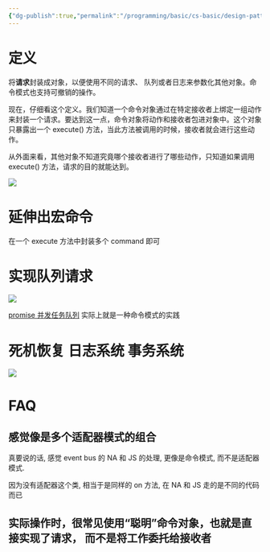 ```yaml
---
{"dg-publish":true,"permalink":"/programming/basic/cs-basic/design-pattern/command-pattern/"}
---
```



# 定义

将**请求**封装成对象，以便使用不同的请求、 队列或者日志来参数化其他对象。命令模式也支持可撤销的操作。

现在，仔细看这个定义。我们知道一个命令对象通过在特定接收者上绑定一组动作来封装一个请求。要达到这一点，命令对象将动作和接收者包进对象中。这个对象只暴露出一个 execute() 方法，当此方法被调用的时候，接收者就会进行这些动作。

从外面来看，其他对象不知道究竟哪个接收者进行了哪些动作，只知道如果调用 execute() 方法，请求的目的就能达到。

![](/img/user/programming/basic/cs-basic/design-pattern/command-pattern/image-20231014141918690.png)

# 延伸出宏命令

在一个 execute 方法中封装多个 command 即可

# 实现队列请求

![](/img/user/programming/basic/cs-basic/design-pattern/command-pattern/image-20231014143125313.png)

[promise 并发任务队列](../../../front-end/primitive/es/es-async/promise.md#Promise%20all) 实际上就是一种命令模式的实践

# 死机恢复 日志系统 事务系统

![](/img/user/programming/basic/cs-basic/design-pattern/command-pattern/image-20231015111514999.png)

# FAQ

## 感觉像是多个适配器模式的组合

真要说的话, 感觉 event bus 的 NA 和 JS 的处理, 更像是命令模式, 而不是适配器模式.

因为没有适配器这个类, 相当于是同样的 on 方法, 在 NA 和 JS 走的是不同的代码而已

## 实际操作时，很常见使用“聪明”命令对象，也就是直接实现了请求， 而不是将工作委托给接收者
